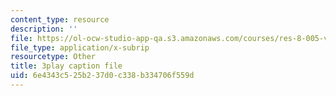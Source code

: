 ```yaml
---
content_type: resource
description: ''
file: https://ol-ocw-studio-app-qa.s3.amazonaws.com/courses/res-8-005-vibrations-and-waves-problem-solving-fall-2012/6e4343c525b237d0c338b334706f559d_U_C7xW_gCfI.srt
file_type: application/x-subrip
resourcetype: Other
title: 3play caption file
uid: 6e4343c5-25b2-37d0-c338-b334706f559d
---
```

